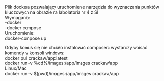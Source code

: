 Plik dockera pozwalający uruchomienie narzędzia do wyznaczania punktów kluczowych na obrazie na labolatoria nr 4 z SI  
Wymagania:  
    -docker  
    -docker compose  
Uruchomienie:  
    docker-compose up  
	  
Gdyby komuś się nie chciało instalować composera wystarczy wpisać komendy w konsoli windows:  
    docker pull crackaw/app:latest  
    docker run -v %cd%/images:/app/images crackaw/app  
Linux/Mac:  
    docker run -v $(pwd)/images:/app/images crackaw/app  
